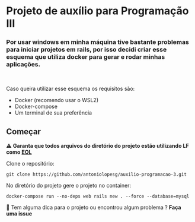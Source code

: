 # Projeto de auxílio para Programação III
### Por usar **windows** em minha máquina tive bastante problemas para iniciar projetos em rails, por isso decidi criar esse esquema que utiliza docker para gerar e rodar minhas aplicações.
<br/>

Caso queira utilizar esse esquema os requisitos são:
  - Docker (recomendo usar o WSL2)
  - Docker-compose
  - Um terminal de sua preferência

## Começar

:warning: **Garanta que todos arquivos do diretório do projeto estão utilizando LF como [EOL](https://pt.wikipedia.org/wiki/Nova_linha)**

Clone o repositório:
```
git clone https://github.com/antoniolopesg/auxilio-programacao-3.git
```

No diretório do projeto gere o projeto no container:
```
docker-compose run --no-deps web rails new . --force --database=mysql
```

🔧 Tem alguma dica para o projeto ou encontrou algum problema ?
 **Faça uma issue**
